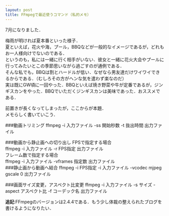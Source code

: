 ```yaml
---
layout: post
title: FFmpegで最近使うコマンド（私的メモ）
---
```


7月になりました．

梅雨が明ければ夏本番といった様子．  
夏といえば，花火や海，プール，BBQなどが一般的なイメージであるが，どれもお一人様向けでないのである．  
というのも，私には一緒に行く相手がいない．彼女と一緒に花火大会やプールに行ってみたいとこの季節思いながら過ごすのが通例である．  
そんな私でも，BBQは割とハードルが低い．なぜなら男友達だけワイワイできるからである．（むしろその方がヘンな気を遣わず楽なのだ）  
実は既にGW頃に一回やった．BBQといえば焼き野菜や牛が定番であるが，ジンギスカンをやった．BBQでいただくジンギスカンは美味であった．おススメである．  
  
  
前置きが長くなってしまったが，ここからが本題．  
メモらしく書いていこう．  
  
  
###動画トリミング
ffmpeg -i 入力ファイル -ss 開始秒数 -t 抜出時間 出力ファイル
  
###動画から静止画への切り出し 
FPSで指定する場合   
ffmpeg -i 入力ファイル -r FPS指定 出力ファイル  
フレーム数で指定する場合  
ffmpeg -i 入力ファイル -vframes 指定数 出力ファイル  
###静止画から動画へ結合
ffmpeg -i FPS指定 -i 入力ファイル -vcodec mjpeg gscale 0 出力ファイル
  
###画面サイズ変更，アスペクト比変更
ffmpeg -i 入力ファイル -s サイズ -aspect アスペクト比 -f コーデック名 出力ファイル  
  
  
    
      
        
**追記**:FFmpegのバージョンは2.4.4である．もう少し体裁の整えられたブログを書けるようになりたい．
  
